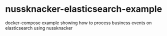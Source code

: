# nussknacker-elasticsearch-example

docker-compose example showing how to process business events on elasticsearch using nussknacker
